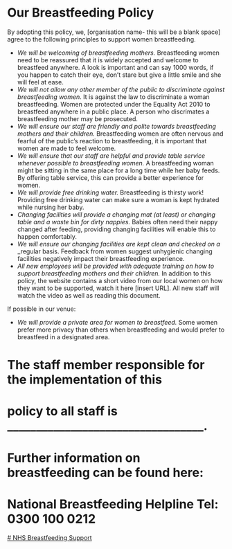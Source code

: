 
# Our Breastfeeding Policy

By adopting this policy, we, [organisation name- this will be a blank space] agree
to the following principles to support women breastfeeding.

- _We will be welcoming of breastfeeding mothers._
    Breastfeeding women need to be reassured that it is widely accepted and
    welcome to breastfeed anywhere. A look is important and can say 1000 words, if
    you happen to catch their eye, don’t stare but give a little smile and she will feel
    at ease.
- _We will not allow any other member of the public to discriminate_
    _against breastfeeding women._
    It is against the law to discriminate a woman breastfeeding. Women are protected
    under the Equality Act 2010 to breastfeed anywhere in a public place. A person
    who discrimates a breastfeeding mother may be prosecuted.
- _We will ensure our staff are friendly and polite towards breastfeeding_
    _mothers and their children._
    Breastfeeding women are often nervous and fearful of the public’s
    reaction to breastfeeding, it is important that women are made to feel
    welcome.
- _We will ensure that our staff are helpful and provide table service_
    _whenever possible to breastfeeding women._
    A breastfeeding woman might be sitting in the same place for a long
    time while her baby feeds. By offering table service, this can provide a
    better experience for women.
- _We will provide free drinking water._
    Breastfeeding is thirsty work! Providing free drinking water can make
    sure a woman is kept hydrated while nursing her baby.
- _Changing facilities will provide a changing mat (at least) or changing_
    _table and a waste bin for dirty nappies._
    Babies often need their nappy changed after feeding, providing
    changing facilities will enable this to happen comfortably.
- _We will ensure our changing facilities are kept clean and checked on a_
    _regular basis. Feedback from women suggest unhygienic changing facilities
    negatively impact their breastfeeding experience.
- _All new employees will be provided with adequate training on how to_
    _support breastfeeding mothers and their children._
    In addition to this policy, the website contains a short video from our
    local women on how they want to be supported, watch it here [insert
    URL]. All new staff will watch the video as well as reading this
    document.

If possible in our venue:

- _We will provide a private area for women to breastfeed._
    Some women prefer more privacy than others when breastfeeding
    and would prefer to breastfeed in a designated area.

# The staff member responsible for the implementation of this

# policy to all staff is __________________________________.

# Further information on breastfeeding can be found here:

# National Breastfeeding Helpline Tel: 0300 100 0212

[# NHS Breastfeeding Support](https://www.nhs.uk/conditions/pregnancy-and-baby/breastfeeding-help-support/)



